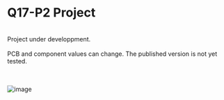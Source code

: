 # Q17-P2 Project</b><br>
<br>
Project under developpment.<br>
<br>
PCB and component values can change. The published version is not yet tested.<br>
<br>
<br>

![image](https://user-images.githubusercontent.com/12907102/178234187-92cc90c9-0788-4021-8bfb-1093e9c08784.jpg)


